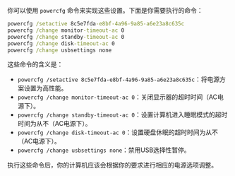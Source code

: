 你可以使用 `powercfg` 命令来实现这些设置。下面是你需要执行的命令：

```cmd
powercfg /setactive 8c5e7fda-e8bf-4a96-9a85-a6e23a8c635c
powercfg /change monitor-timeout-ac 0
powercfg /change standby-timeout-ac 0
powercfg /change disk-timeout-ac 0
powercfg /change usbsettings none
```

这些命令的含义是：

- `powercfg /setactive 8c5e7fda-e8bf-4a96-9a85-a6e23a8c635c`：将电源方案设置为高性能。
- `powercfg /change monitor-timeout-ac 0`：关闭显示器的超时时间（AC电源下）。
- `powercfg /change standby-timeout-ac 0`：设置计算机进入睡眠模式的超时时间为从不（AC电源下）。
- `powercfg /change disk-timeout-ac 0`：设置硬盘休眠的超时时间为从不（AC电源下）。
- `powercfg /change usbsettings none`：禁用USB选择性暂停。

执行这些命令后，你的计算机应该会根据你的要求进行相应的电源选项调整。